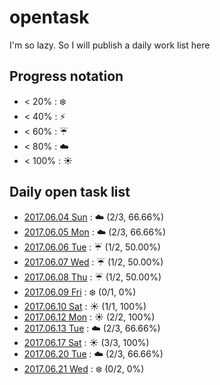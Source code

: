 # opentask
I'm so lazy. So I will publish a daily work list here

## Progress notation
- < 20% : :snowflake:
- < 40% : :zap:
- < 60% : :umbrella:
- < 80% : :cloud:
- < 100% : :sunny:

## Daily open task list
- [2017.06.04 Sun](20170604.md) : :cloud: (2/3, 66.66%)
- [2017.06.05 Mon](20170605.md) : :cloud: (2/3, 66.66%)
- [2017.06.06 Tue](20170606.md) : :umbrella: (1/2, 50.00%) 
- [2017.06.07 Wed](20170607.md) : :umbrella: (1/2, 50.00%)
- [2017.06.08 Thu](20170608.md) : :umbrella: (1/2, 50.00%)
- [2017.06.09 Fri](20170609.md) : :snowflake: (0/1, 0%)
- [2017.06.10 Sat](20170610.md) : :sunny: (1/1, 100%)
- [2017.06.12 Mon](20170612.md) : :sunny: (2/2, 100%)
- [2017.06.13 Tue](20170613.md) : :cloud: (2/3, 66.66%)
- [2017.06.17 Sat](20170617.md) : :sunny: (3/3, 100%)
- [2017.06.20 Tue](20170620.md) : :cloud: (2/3, 66.66%)
- [2017.06.21 Wed](20170621.md) : :snowflake: (0/2, 0%)
